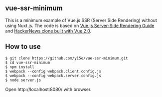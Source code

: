 ## vue-ssr-minimum

This is a minimum example of Vue.js SSR (Server Side Rendering) without using Nuxt.js. The code is based on [Vue.js Server-Side Rendering Guide](https://ssr.vuejs.org/) and [HackerNews clone built with Vue 2.0](https://github.com/vuejs/vue-hackernews-2.0).

## How to use

```
$ git clone https://github.com/y15e/vue-ssr-minimum.git
$ cd vue-ssr-minimum
$ npm install
$ webpack --config webpack.client.config.js
$ webpack --config webpack.server.config.js
$ node server.js
```
Open http://localhost:8080/ with browser.
